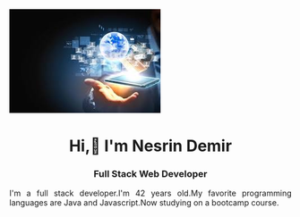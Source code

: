 <img src="https://github.com/Nesay35/Nesay35/blob/main/images%20(5).jpg?raw=true">

<h1 align ="center">Hi,👋 I'm Nesrin Demir</h1>

<h3 align="center">Full Stack Web Developer</h3>

<p align="justify">I'm a full stack developer.I'm 42 years old.My favorite programming languages are Java and Javascript.Now studying on a bootcamp course.</p>


